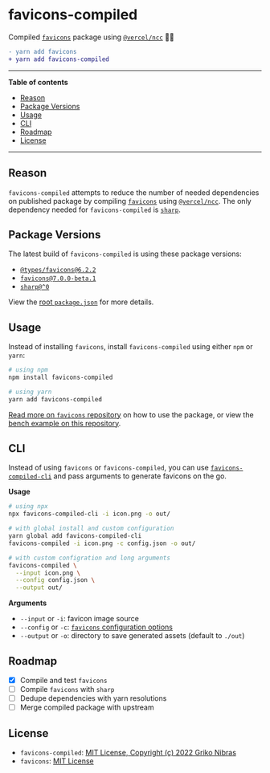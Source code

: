 <!-- markdownlint-disable MD033 MD036 MD041 -->

# favicons-compiled

Compiled [`favicons`](https://github.com/itgalaxy/favicons) package using [`@vercel/ncc`](https://github.com/vercel/ncc) 🏄‍♂️

```diff
- yarn add favicons
+ yarn add favicons-compiled
```

---

**Table of contents**

- [Reason](#reason)
- [Package Versions](#package-versions)
- [Usage](#usage)
- [CLI](#cli)
- [Roadmap](#roadmap)
- [License](#license)

---

## Reason

`favicons-compiled` attempts to reduce the number of needed dependencies on published package by compiling [`favicons`](https://github.com/itgalaxy/favicons) using [`@vercel/ncc`](https://github.com/vercel/ncc). The only dependency needed for `favicons-compiled` is [`sharp`](https://github.com/lovell/sharp).

## Package Versions

The latest build of `favicons-compiled` is using these package versions:

- [`@types/favicons@6.2.2`](https://www.npmjs.com/package/@types/favicons/v/6.2.2)
- [`favicons@7.0.0-beta.1`](https://www.npmjs.com/package/favicons/v/7.0.0-beta.1)
- [`sharp@^0`](https://www.npmjs.com/package/sharp)

View the [root `package.json`](./package.json) for more details.

## Usage

Instead of installing `favicons`, install `favicons-compiled` using either `npm` or `yarn`:

```sh
# using npm
npm install favicons-compiled

# using yarn
yarn add favicons-compiled
```

[Read more on `favicons` repository](https://github.com/itgalaxy/favicons) on how to use the package, or view the [bench example on this repository](./bench/test.js).

## CLI

Instead of using `favicons` or `favicons-compiled`, you can use [`favicons-compiled-cli`](https://www.npmjs.com/package/favicons-compiled-cli) and pass arguments to generate favicons on the go.

**Usage**

```sh
# using npx
npx favicons-compiled-cli -i icon.png -o out/

# with global install and custom configuration
yarn global add favicons-compiled-cli
favicons-compiled -i icon.png -c config.json -o out/

# with custom configration and long arguments
favicons-compiled \
  --input icon.png \
  --config config.json \
  --output out/
```

**Arguments**

- `--input` or `-i`: favicon image source
- `--config` or `-c`: [`favicons` configuration options](https://github.com/itgalaxy/favicons)
- `--output` or `-o`: directory to save generated assets (default to `./out`)

## Roadmap

- [x] Compile and test `favicons`
- [ ] Compile `favicons` with `sharp`
- [ ] Dedupe dependencies with yarn resolutions
- [ ] Merge compiled package with upstream

## License

- `favicons-compiled`: [MIT License, Copyright (c) 2022 Griko Nibras](./LICENSE)
- `favicons`: [MIT License](https://github.com/itgalaxy/favicons)
